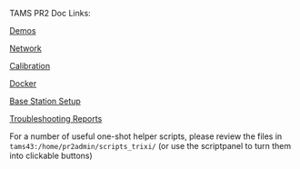 TAMS PR2 Doc Links:

[Demos](https://gogs.crossmodal-learning.org/TAMS/tams_pr2/wiki/Demos/)

[Network](https://gogs.crossmodal-learning.org/TAMS/tams_pr2/wiki/Network/)

[Calibration](calibration.md)

[Docker](https://gogs.crossmodal-learning.org/TAMS/pr2_docker/wiki/Home/)

[Base Station Setup](Base_Station_Setup/)

[Troubleshooting Reports](Troubleshooting-Reports/)


For a number of useful one-shot helper scripts, please review the files in `tams43:/home/pr2admin/scripts_trixi/` (or use the scriptpanel to turn them into clickable buttons)